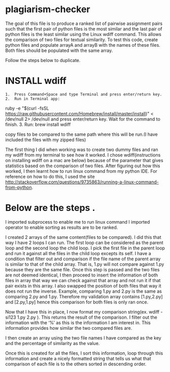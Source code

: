 # plagiarism-checker

The goal of this file is to produce a ranked list of pairwise assignment pairs such that the first pair of python files is the most similar and the last pair of python files is the least similar using the Linux wdiff command. This allows the comparison of  two files for textual similarity. To test this code, create python files and populate arrayA and arrayB with the names of these files. Both files should be populated with the same array.

Follow the steps below to duplicate.

INSTALL wdiff
==============
	1.	Press Command+Space and type Terminal and press enter/return key.
	2.	Run in Terminal app:
ruby -e "$(curl -fsSL https://raw.githubusercontent.com/Homebrew/install/master/install)" < /dev/null 2> /dev/null
and press enter/return key. Wait for the command to finish.
	3.	Run:
brew install wdiff

copy files to be compared to the same path where this will be run.(I have included the files with my zipped files)



The first thing I did when working was to create two dummy files and ran my wdiff from my terminal to see how it worked. I chose wdiff(instructions on installing wdiff on a mac are below) because of the parameter that gives statistics based on the comparison of two files. After figuring out how this worked, I then learnt how to run linux command from my python IDE. For reference on how to do this, I used the site http://stackoverflow.com/questions/9735863/running-a-linux-command-from-python.

Below are the steps .
===========================
I imported subprocess to enable me to run linux command
I imported operator to enable sorting as results are to be ranked.

I created 2 arrays of the same content(files to be compared). I did this that way I have 2 loops I can run. The first loop can be considered as the parent loop and the second loop the child loop. I pick the first file in the parent loop and run it against all the files in the child loop excepts its self. I have a condition that filter out and comparison if the file name of the parent array is similar to that of the child array. That is, 1.py will not compare against 1.py because they are the same file. Once this step is passed and the two files are not deemed identical, I then proceed to insert the information of both files in array that way we can check against that array and not run it if that pair exists in this array. I also swapped the position of both files that way it does not run the inverse. Example, comparing 1.py and 2.py is the same as comparing 2.py and 1.py. Therefore my validation array contains [1.py,2.py] and [2.py,1.py] hence this comparison for both files is only ran once.

Now that I have this in place, I now format my comparison string(ex. wdiff -si123 1.py 2.py ). This returns the result of the comparison. I filter out the information with the ‘%’ as this is the information I am interest in. This information provides how similar the two compared files are.

I then create an array using the two file names I have compared as the key and the percentage of similarity as the value.

Once this is created for all the files, I sort this information, loop through this information and create a nicely formatted string that tells us what that comparison of each file is to the others sorted in descending order. 

